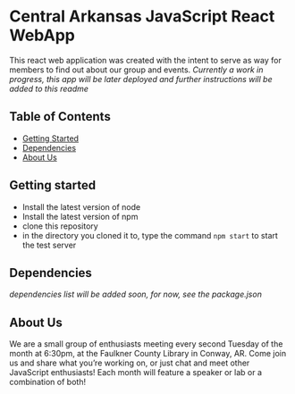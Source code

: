 # Central Arkansas JavaScript React WebApp
This react web application was created with the intent to serve as way for members to find out about our group and events.
*Currently a work in progress, this app will be later deployed and further instructions will be added to this readme*

## Table of Contents
- [Getting Started](#getting-started)
- [Dependencies](#dependencies)
- [About Us](#about-us)

## Getting started
- Install the latest version of node
- Install the latest version of npm
- clone this repository
- in the directory you cloned it to, type the command `npm start` to start the test server

## Dependencies

*dependencies list will be added soon, for now, see the package.json*

## About Us
We are a small group of enthusiasts meeting every second Tuesday of the month at 6:30pm, at the Faulkner County Library in Conway, AR. Come join us and share what you’re working on, or just chat and meet other JavaScript enthusiasts! Each month will feature a speaker or lab or a combination of both!
